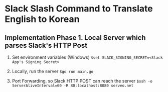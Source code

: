 # Slack Slash Command to Translate English to Korean

## Implementation Phase 1. Local Server which parses Slack's HTTP Post

1. Set environment variables (Windows)
  ```$set SLACK_SIGNING_SECRET=<Slack App's Signing Secret>```


2. Locally, run the server
  ```$go run main.go```

3. Port Forwarding, so Slack HTTP POST can reach the server
  ```$ssh -o ServerAliveInterval=60 -R 80:localhost:8080 serveo.net```